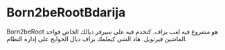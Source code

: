 # Born2beRootBdarija
Born2beRoot هو مشروع فيه لعب بزاف. كتخدم فيه على سيرفر ديالك الخاص فواحد الماشين فيرتويل. هاد الشي كيعلمك بزاف ديال الحوايج على إدارة النظام.
